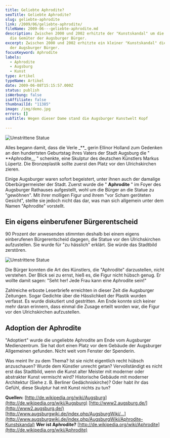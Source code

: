 ```yaml
---
title: Geliebte Aphrodite?
seoTitle: Geliebte Aphrodite?
slug: geliebte-aphrodite
link: /2009/06/geliebte-aphrodite/
fileName: 2009-06---geliebte-aphrodite.md
description: Zwischen 2000 und 2002 erhitzte der "Kunstskandal" um die Aphrodite
  die Gemüter der Augsburger Bürger.
excerpt: Zwischen 2000 und 2002 erhitzte ein kleiner "Kunstskandal" die Gemüter
  der Augsburger Bürger.
focusKeyword: Aphrodite
labels:
  - Aphrodite
  - Augsburg
  - Kunst
type: Artikel
typeName: Artikel
date: 2009-06-08T15:15:57.000Z
status: publish
isWerbung: false
isAffiliate: false
thumbnailId: "11385"
image: /img/demo.jpg
errors: []
subTitle: Wegen dieser Dame stand die Augsburger Kunstwelt Kopf
  
---
```


![Umstrittene Statue](http://cardamonchai.com/wp-content/uploads/2009/06/Aphrodite2-640x480.jpg)

Alles begann damit, dass die Verle \_**\_ gerin Ellinor Holland zum Gedenken an
den hundertsten Geburtstag ihres Vaters der Stadt Augsburg die " **Aphrodite\_\_
" schenkte, eine Skulptur des deutschen Künstlers Markus Lüpertz. Die
Bronzeplastik sollte zuerst den Platz vor den Ulrichskirchen zieren.

Einige Augsburger waren sofort begeistert, unter ihnen auch der damalige
Oberbürgermeister der Stadt. Zuerst wurde die " **Aphrodite** " im Foyer des
Augsburger Rathauses aufgestellt, wohl um die Bürger an die Statue zu
"gewöhnen". Mit ihrer molligen Figur und ihrem "vor Scham geröteten Gesicht",
stellte sie jedoch nicht das dar, was man sich allgemein unter dem Namen
"Aphrodite" vorstellt.

## Ein eigens einberufener Bürgerentscheid

90 Prozent der anwesenden stimmten deshalb bei einem eigens einberufenen
Bürgerentscheid dagegen, die Statue vor den Ulrichskirchen aufzustellen. Sie
wurde für "zu hässlich" erklärt. Sie würde das Stadtbild zerstören.

![Umstrittene Statue](http://cardamonchai.com/wp-content/uploads/2009/06/Aphrodite21-640x480.jpg)

Die Bürger konnten die Art des Künstlers, die "Aphrodite" darzustellen, nicht
verstehen. Der Blick sei zu ernst, hieß es, die Figur nicht hübsch genug. Er
wollte damit sagen: "Seht her! Jede Frau kann eine Aphrodite sein!"

Zahlreiche erboste Leserbriefe erreichten in dieser Zeit die Augsburger
Zeitungen. Sogar Gedichte über die Hässlichkeit der Plastik wurden verfasst. Es
wurde diskutiert und gestritten. Am Ende konnte sich keiner mehr daran erinnern,
dass einmal die Zusage erteilt worden war, die Figur vor den Ulrichskirchen
aufzustellen.

## Adoption der Aphrodite

"Adoptiert" wurde die ungeliebte Aphrodite am Ende vom Augsburger Medienzentrum.
Sie hat dort einen Platz vor dem Gebäude der Augsburger Allgemeinen gefunden.
Nicht weit vom Fenster der Spenderin.

Was meint Ihr zu dem Thema? Ist sie nicht eigentlich recht hübsch anzuschauen?
Wurde dem Künstler unrecht getan? Vervollständigt es nicht erst das Stadtbild,
wenn die Kunst alter Meister mit moderner oder abstrakter Kunst vermischt wird?
Historische Gebäude mit moderner Architektur (Siehe z. B. Berliner
Gedächniskirche)? Oder habt ihr das Gefühl, diese Skulptur hat mit Kunst nichts
zu tun?

**Quellen:**
[http://de.wikipedia.org/wiki/Augsburg](http://de.wikipedia.org/wiki/Augsburg)
[http://www2.augsburg.de/](http://www2.augsburg.de/)
[http://www.augsburgwiki.de/index.php/AugsburgWiki/...](http://www.augsburgwiki.de/index.php/AugsburgWiki/Aphrodite-Kunstskandal)
**Wer ist Aphrodite?**
[http://de.wikipedia.org/wiki/Aphrodite](http://de.wikipedia.org/wiki/Aphrodite)

&nbsp;

  